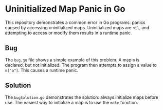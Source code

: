 # Uninitialized Map Panic in Go

This repository demonstrates a common error in Go programs: panics caused by accessing uninitialized maps.  Uninitialized maps are `nil`, and attempting to access or modify them results in a runtime panic.

## Bug

The `bug.go` file shows a simple example of this problem.  A map `m` is declared, but not initialized. The program then attempts to assign a value to `m["a"]`. This causes a runtime panic.

## Solution

The `bugSolution.go` demonstrates the solution: always initialize maps before use.  The easiest way to initialize a map is to use the `make` function.